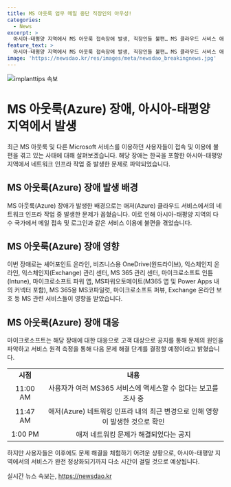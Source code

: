 ```yaml
---
title: MS 아웃룩 업무 메일 중단 직장인의 아우성!
categories:
  - News
excerpt: >
  아시아·태평양 지역에서 MS 아웃룩 접속장애 발생, 직장인들 불편… MS 클라우드 서비스 애저(AZURE)에서 발생한 문제로 메일 접속 불가 및 일정관리 불능. ▲MS 365 서비스 중단, ▲애저 네트워킹 인프라 변경으로 영향 확인. 고객 대상 공지로 문제 원인 파악 중 및 원격 측정 검사 중이라 밝혔지만, 완전 정상화에는 시간이 필요하다.
feature_text: >
  아시아·태평양 지역에서 MS 아웃룩 접속장애 발생, 직장인들 불편… MS 클라우드 서비스 애저(AZURE)에서 발생한 문제로 메일 접속 불가 및 일정관리 불능. ▲MS 365 서비스 중단, ▲애저 네트워킹 인프라 변경으로 영향 확인. 고객 대상 공지로 문제 원인 파악 중 및 원격 측정 검사 중이라 밝혔지만, 완전 정상화에는 시간이 필요하다.
image: 'https://newsdao.kr/res/images/meta/newsdao_breakingnews.jpg'
---
```


<p><img src="https://newsdao.kr/res/images/meta/newsdao_breakingnews.jpg" alt="implanttips 속보" /></p>

<h1 data-ke-size="size26">MS 아웃룩(Azure) 장애, 아시아-태평양 지역에서 발생</h1>

<p data-ke-size="size16">최근 MS 아웃룩 및 다른 Microsoft 서비스를 이용하던 사용자들이 접속 및 이용에 불편을 겪고 있는 사태에 대해 살펴보겠습니다. 해당 장애는 한국을 포함한 아시아-태평양 지역에서 네트워크 인프라 작업 중 발생한 문제로 파악되었습니다.</p>

<h2 data-ke-size="size24">MS 아웃룩(Azure) 장애 발생 배경</h2>

<p data-ke-size="size16">MS 아웃룩(Azure) 장애가 발생한 배경으로는 애저(Azure) 클라우드 서비스에서의 네트워크 인프라 작업 중 발생한 문제가 꼽혔습니다. 이로 인해 아시아-태평양 지역의 다수 국가에서 메일 접속 및 로그인과 같은 서비스 이용에 불편을 겪었습니다.</p>

<h2 data-ke-size="size24">MS 아웃룩(Azure) 장애 영향</h2>

<p data-ke-size="size16">이번 장애로는 셰어포인트 온라인, 비즈니스용 OneDrive(원드라이브), 익스체인지 온라인, 익스체인지(Exchange) 관리 센터, MS 365 관리 센터, 마이크로소프트 인튠(Intune), 마이크로소프트 파워 앱, MS파워오토메이트(M365 앱 및 Power Apps 내의 커넥터 포함), MS 365용 MS코파일럿, 마이크로소프트 퍼뷰, Exchange 온라인 보호 등 MS 관련 서비스들이 영향을 받았습니다.</p>

<h2 data-ke-size="size24">MS 아웃룩(Azure) 장애 대응</h2>

<p data-ke-size="size16">마이크로소프트는 해당 장애에 대한 대응으로 고객 대상으로 공지를 통해 문제의 원인을 파악하고 서비스 원격 측정을 통해 다음 문제 해결 단계를 결정할 예정이라고 밝혔습니다.</p>

<table>
    <tbody>
        <tr>
            <td style="text-align: center; height: 17px;"><b>시점</b></td>
            <td style="text-align: center; height: 17px;"><b>내용</b></td>
        </tr>
        <tr>
            <td style="text-align: center; height: 17px;">11:00 AM</td>
            <td style="text-align: center; height: 17px;">사용자가 여러 MS365 서비스에 액세스할 수 없다는 보고를 조사 중</td>
        </tr>
        <tr>
            <td style="text-align: center; height: 17px;">11:47 AM</td>
            <td style="text-align: center; height: 17px;">애저(Azure) 네트워킹 인프라 내의 최근 변경으로 인해 영향이 발생한 것으로 확인</td>
        </tr>
        <tr>
            <td style="text-align: center; height: 17px;">1:00 PM</td>
            <td style="text-align: center; height: 17px;">애저 네트워킹 문제가 해결되었다는 공지</td>
        </tr>
    </tbody>
</table>

<p data-ke-size="size16">하지만 사용자들은 이후에도 문제 해결을 체험하기 어려운 상황으로, 아시아-태평양 지역에서의 서비스가 완전 정상화되기까지 다소 시간이 걸릴 것으로 예상됩니다.</p>
실시간 뉴스 속보는, <a href="https://newsdao.kr" rel="dofollow">https://newsdao.kr</a>


